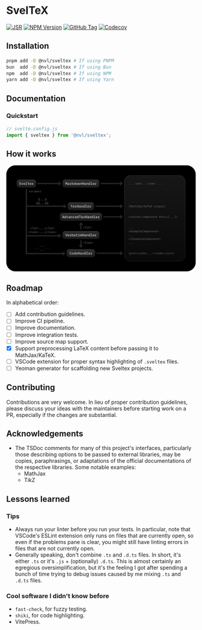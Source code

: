 # SvelTeX

[![JSR](https://jsr.io/badges/@nvl/sveltex?style=flat-square&labelColor=1A3644)](https://jsr.io/@nvl/sveltex)
[![NPM Version](https://img.shields.io/npm/v/@nvl/sveltex?style=flat-square&logo=npm&logoColor=white&label=&labelColor=BD453B&color=BD453B)](https://npmjs.com/@nvl/sveltex)
[![GitHub Tag](https://img.shields.io/github/v/tag/nvlang/sveltex?style=flat-square&logo=GitHub&logoColor=aaa&label=&labelColor=333&color=333)](https://github.com/nvlang/sveltex)
[![Codecov](https://img.shields.io/codecov/c/github/nvlang/sveltex?style=flat-square&logo=codecov&label=&logoColor=aaa&labelColor=333&color=333)]()

## Installation

```sh
pnpm add -D @nvl/sveltex # If using PNPM
bun  add -D @nvl/sveltex # If using Bun
npm  add -D @nvl/sveltex # If using NPM
yarn add -D @nvl/sveltex # If using Yarn
```

## Documentation

### Quickstart

```js
// svelte.config.js
import { sveltex } from '@nvl/sveltex';
```

## How it works

![Schematic overview of how Sveltex works](res/schematic-overview.svg)

## Roadmap

In alphabetical order:

- [ ] Add contribution guidelines.
- [ ] Improve CI pipeline.
- [ ] Improve documentation.
- [ ] Improve integration tests.
- [ ] Improve source map support.
- [x] Support preprocessing LaTeX content before passing it to MathJax/KaTeX.
- [ ] VSCode extension for proper syntax highlighting of `.sveltex` files.
- [ ] Yeoman generator for scaffolding new Sveltex projects.

## Contributing

Contributions are very welcome. In lieu of proper contribution guidelines,
please discuss your ideas with the maintainers before starting work on a PR,
especially if the changes are substantial.

## Acknowledgements

- The TSDoc comments for many of this project's interfaces, particularly those describing options to
 be passed to external libraries, may be copies, paraphrasings, or adaptations
  of the official documentations of the respective libraries. Some notable examples:
  - MathJax
  - TikZ


## Lessons learned

### Tips

- Always run your linter before you run your tests. In particular, note that
  VSCode's ESLint extension only runs on files that are currently open, so even
  if the problems pane is clear, you might still have linting errors in files
  that are not currently open.
- Generally speaking, don't combine `.ts` and `.d.ts` files. In short, it's
  either `.ts` or it's `.js` + (optionally) `.d.ts`. This is almost certainly an
  egregious oversimplification, but it's the feeling I got after spending a
  bunch of time trying to debug issues caused by me mixing `.ts` and `.d.ts` files.

### Cool software I didn't know before

- `fast-check`, for fuzzy testing.
- `shiki`, for code highlighting.
- VitePress.
